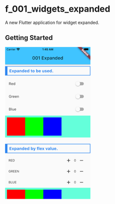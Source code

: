 # f_001_widgets_expanded

A new Flutter application for widget expanded.

## Getting Started

<img src="doc/image/expanded.png" width="280">
